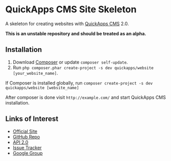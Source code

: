# QuickApps CMS Site Skeleton

A skeleton for creating websites with [QuickApps CMS](http://quickappscms.org) 2.0.

**This is an unstable repository and should be treated as an alpha.**

## Installation

1. Download [Composer](http://getcomposer.org/doc/00-intro.md) or update `composer self-update`.
2. Run `php composer.phar create-project -s dev quickapps/website [your_website_name]`.

If Composer is installed globally, run `composer create-project -s dev quickapps/website [website_name]`

After composer is done visit `http://example.com/` and start QuickApps CMS installation.

## Links of Interest

 * [Official Site](http://www.quickappscms.org)
 * [GitHub Repo](https://github.com/QuickAppsCMS/QuickApps-CMS)
 * [API 2.0](http://api.quickappscms.org/2.0)
 * [Issue Tracker](https://github.com/QuickAppsCMS/QuickApps-CMS/issues)
 * [Google Group](https://groups.google.com/group/quickapps-cms)